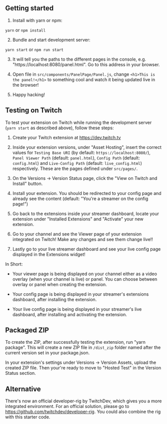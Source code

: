 ## Getting started

1. Install with yarn or npm:

`yarn` or `npm install`

2. Bundle and start development server:

`yarn start` or `npm run start`

3. It will tell you the paths to the different pages in the console, e.g. "https://localhost:8080/panel.html". Go to this address in your browser.

4. Open file in `src/components/PanelPage/Panel.js`, change `<h1>This is the panel!</h1>` to something cool and watch it being updated live in the browser!

5. Happy hacking!

## Testing on Twitch

To test your extension on Twitch while running the development server (`yarn start` as described above), follow these steps:

1. Create your Twitch extension at https://dev.twitch.tv

2. Inside your extension versions, under "Asset Hosting", insert the correct values for `Testing Base URI` (by default: `https://localhost:8080/`), `Panel Viewer Path` (default: `panel.html`), `Config Path` (default: `config.html`) and `Live-Config Path` (default: `live_config.html`) respectively. These are the pages defined under `src/pages/`.

3. On the Versions -> Version Status page, click the "View on Twitch and Install" button.

4. Install your extension. You should be redirected to your config page and already see the content (default: "You're a streamer on the config page!")

5. Go back to the extensions inside your streamer dashboard, locate your extension under "Installed Extensions" and "Activate" your new extension.

6. Go to your channel and see the Viewer page of your extension integrated on Twitch! Make any changes and see them change live!!

7. Lastly go to your live streamer dashboard and see your live config page displayed in the Extensions widget!

In Short:

- Your viewer page is being displayed on your channel either as a video overlay (when your channel is live) or panel. You can choose between overlay or panel when creating the extension.

- Your config page is being displayed in your streamer's extensions dashboard, after installing the extension.

- Your live config page is being displayed in your streamer's live dashboard, after installing and activating the extension.

## Packaged ZIP

To create the ZIP, after successfully testing the extension, run "yarn package". This will create a new ZIP file in `/dist_zip` folder named after the current version set in your package.json.

In your extension's settings under Versions -> Version Assets, upload the created ZIP file. Then your're ready to move to "Hosted Test" in the Version Status section.

## Alternative

There's now an official developer-rig by TwitchDev, which gives you a more integrated environment. For an official solution, please go to https://github.com/twitchdev/developer-rig. You could also combine the rig with this starter code.
